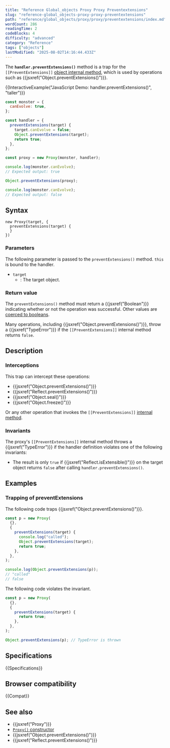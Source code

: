 ```yaml
---
title: "Reference Global_objects Proxy Proxy Preventextensions"
slug: "reference-global_objects-proxy-proxy-preventextensions"
path: "reference/global_objects/proxy/proxy/preventextensions/index.md"
wordCount: 286
readingTime: 2
codeBlocks: 4
difficulty: "advanced"
category: "Reference"
tags: ["objects"]
lastModified: "2025-08-02T14:16:44.433Z"
---
```



The **`handler.preventExtensions()`** method is a trap for the `[[PreventExtensions]]` [object internal method](/en-US/docs/Web/JavaScript/Reference/Global_Objects/Proxy#object_internal_methods), which is used by operations such as {{jsxref("Object.preventExtensions()")}}.

{{InteractiveExample("JavaScript Demo: handler.preventExtensions()", "taller")}}

```js interactive-example
const monster = {
  canEvolve: true,
};

const handler = {
  preventExtensions(target) {
    target.canEvolve = false;
    Object.preventExtensions(target);
    return true;
  },
};

const proxy = new Proxy(monster, handler);

console.log(monster.canEvolve);
// Expected output: true

Object.preventExtensions(proxy);

console.log(monster.canEvolve);
// Expected output: false
```

## Syntax

```js-nolint
new Proxy(target, {
  preventExtensions(target) {
  }
})
```

### Parameters

The following parameter is passed to the `preventExtensions()` method. `this` is bound to the handler.

- `target`
  - : The target object.

### Return value

The `preventExtensions()` method must return a {{jsxref("Boolean")}} indicating whether or not the operation was successful. Other values are [coerced to booleans](/en-US/docs/Web/JavaScript/Reference/Global_Objects/Boolean#boolean_coercion).

Many operations, including {{jsxref("Object.preventExtensions()")}}, throw a {{jsxref("TypeError")}} if the `[[PreventExtensions]]` internal method returns `false`.

## Description

### Interceptions

This trap can intercept these operations:

- {{jsxref("Object.preventExtensions()")}}
- {{jsxref("Reflect.preventExtensions()")}}
- {{jsxref("Object.seal()")}}
- {{jsxref("Object.freeze()")}}

Or any other operation that invokes the `[[PreventExtensions]]` [internal method](/en-US/docs/Web/JavaScript/Reference/Global_Objects/Proxy#object_internal_methods).

### Invariants

The proxy's `[[PreventExtensions]]` internal method throws a {{jsxref("TypeError")}} if the handler definition violates one of the following invariants:

- The result is only `true` if {{jsxref("Reflect.isExtensible()")}} on the target object returns `false` after calling `handler.preventExtensions()`.

## Examples

### Trapping of preventExtensions

The following code traps {{jsxref("Object.preventExtensions()")}}.

```js
const p = new Proxy(
  {},
  {
    preventExtensions(target) {
      console.log("called");
      Object.preventExtensions(target);
      return true;
    },
  },
);

console.log(Object.preventExtensions(p));
// "called"
// false
```

The following code violates the invariant.

```js example-bad
const p = new Proxy(
  {},
  {
    preventExtensions(target) {
      return true;
    },
  },
);

Object.preventExtensions(p); // TypeError is thrown
```

## Specifications

{{Specifications}}

## Browser compatibility

{{Compat}}

## See also

- {{jsxref("Proxy")}}
- [`Proxy()` constructor](/en-US/docs/Web/JavaScript/Reference/Global_Objects/Proxy/Proxy)
- {{jsxref("Object.preventExtensions()")}}
- {{jsxref("Reflect.preventExtensions()")}}
